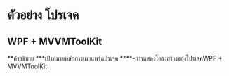 # ตัวอย่าง โปรเจค

## WPF + MVVMToolKit
**คำอธิบาย
***เป้าหมายหลักการเผยแพร่ดปรเจค
****-การแสดงโครงสร้างของโปรเจคWPF + MVVMToolKit
